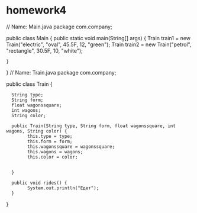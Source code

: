 # homework4
// Name: Main.java 
package com.company;

public class Main {
    public static void main(String[] args) {
        Train train1 = new Train("electric", "oval", 45.5F, 12, "green");
        Train train2 = new Train("petrol", "rectangle", 30.5F, 10, "white");


    }

}
// Name: Train.java
package com.company;

public class Train {

      String type;
      String form;
      float wagonssquare;
      int wagons;
      String color;

      public Train(String type, String form, float wagonssquare, int wagons, String color) {
            this.type = type;
            this.form = form;
            this.wagonssquare = wagonssquare;
            this.wagons = wagons;
            this.color = color;


      }

      public void rides() {
            System.out.println("Едет");
      }

}
